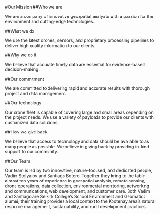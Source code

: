 #Our Mission
##Who we are

We are a company of innovative geospatial analysts with a passion for the environment and cutting-edge technologies.

##What we do

We use the latest drones, sensors, and proprietary processing pipelines to deliver high quality information to our clients.

##Why we do it

We believe that accurate timely data are essential for evidence-based decision-making.

##Our commitment

We are committed to delivering rapid and accurate results with thorough project and data management.

##Our technology

Our drone fleet is capable of covering large and small areas depending on the project needs. We use a variety of payloads  to provide our clients with customized data solutions.

##How we give back

We believe that access to technology and data should be available to as many people as possible. We believe in giving back by providing in-kind support to our community.

##Our Team

Our team is led by two innovative, nature-focused, and dedicated people, Vadim Stolyarov and Santiago Botero. Together they bring to the table almost ten years of experience in geospatial analysis, remote sensing, drone operations, data collection, environmental monitoring, networking and communications, web development, and customer care. Both Vadim and Santiago are Selkirk College’s School Environment and Geomatics alumni; their training provides a local context to the Kootenay area’s natural resource management, sustainability, and rural development practices.

